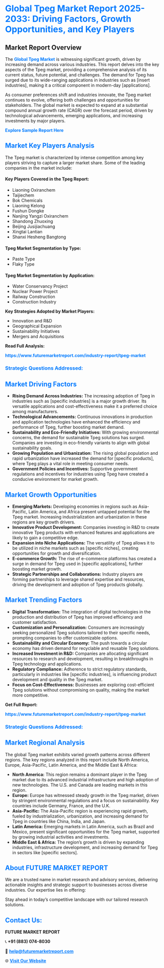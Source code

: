 <h1 style="color: #007BFF;">Global Tpeg Market Report 2025-2033: Driving Factors, Growth Opportunities, and Key Players</h1>

<section id="overview">
<h2>Market Report Overview</h2>
<p>The <a href="https://www.futuremarketreport.com/industry-report/tpeg-market" style="color: #007BFF; text-decoration: none;"><strong>Global Tpeg Market</strong></a> is witnessing significant growth, driven by increasing demand across various industries. This report delves into the key aspects of the Tpeg market, providing a comprehensive analysis of its current status, future potential, and challenges. The demand for Tpeg has surged due to its wide-ranging applications in industries such as [insert industries], making it a critical component in modern-day [applications].</p>
<p>As consumer preferences shift and industries innovate, the Tpeg market continues to evolve, offering both challenges and opportunities for stakeholders. The global market is expected to expand at a substantial compound annual growth rate (CAGR) over the forecast period, driven by technological advancements, emerging applications, and increasing investments by major players.</p>
</section>

<section id="overview">
<p><a href="https://www.futuremarketreport.com/request-sample/reportId=30465" style="color: #007BFF; text-decoration: none;"><strong>Explore Sample Report Here</strong></a></p>
</section>

<section id="key-players">
<h2 style="color: #007BFF;">Market Key Players Analysis</h2>
<p>The Tpeg market is characterized by intense competition among key players striving to capture a larger market share. Some of the leading companies in the market include:</p>
<h4>Key Players Covered in the Tpeg Report:</h4>
<ul><li>Liaoning Oxiranchem</li><li>Taijiechem</li><li>Bok Chemicals</li><li>Liaoning Kelong</li><li>Fushun Dongke</li><li>Nanjing Yangzi Oxiranchem</li><li>Shandong Zhuoxing</li><li>Beijing Jusijiachuang</li><li>Xingtai Lantian</li><li>Shanxi Hesheng Bangtong</li></ul>
<h4>Tpeg Market Segmentation by Type:</h4>
<ul><li>Paste Type</li><li>Flaky Type</li></ul>

<h4>Tpeg Market Segmentation by Application:</h4>
<ul><li>Water Conservancy Project</li><li>Nuclear Power Project</li><li>Railway Construction</li><li>Construction Industry</li></ul>
<p><strong>Key Strategies Adopted by Market Players:</strong></p>
<ul>
<li>Innovation and R&D</li>
<li>Geographical Expansion</li>
<li>Sustainability Initiatives</li>
<li>Mergers and Acquisitions</li>
</ul>
</section>

<section>
<p><strong>Read Full Analysis: </strong></p><a href="https://www.futuremarketreport.com/industry-report/tpeg-market" style="color: #007BFF; text-decoration: none;"><strong>https://www.futuremarketreport.com/industry-report/tpeg-market</strong></a>
<h3 style="color: #007BFF;">Strategic Questions Addressed:</h3>
</section>

<section id="driving-factors">
<h2 style="color: #007BFF;">Market Driving Factors</h2>
<ul>
<li><strong>Rising Demand Across Industries:</strong> The increasing adoption of Tpeg in industries such as [specific industries] is a major growth driver. Its versatile applications and cost-effectiveness make it a preferred choice among manufacturers.</li>
<li><strong>Technological Advancements:</strong> Continuous innovations in production and application technologies have enhanced the efficiency and performance of Tpeg, further boosting market demand.</li>
<li><strong>Sustainability and Eco-Friendly Initiatives:</strong> With growing environmental concerns, the demand for sustainable Tpeg solutions has surged. Companies are investing in eco-friendly variants to align with global sustainability goals.</li>
<li><strong>Growing Population and Urbanization:</strong> The rising global population and rapid urbanization have increased the demand for [specific products], where Tpeg plays a vital role in meeting consumer needs.</li>
<li><strong>Government Policies and Incentives:</strong> Supportive government regulations and incentives for industries using Tpeg have created a conducive environment for market growth.</li>
</ul>
</section>

<section id="growth-opportunities">
<h2 style="color: #007BFF;">Market Growth Opportunities</h2>
<ul>
<li><strong>Emerging Markets:</strong> Developing economies in regions such as Asia-Pacific, Latin America, and Africa present untapped potential for the Tpeg market. Increasing industrialization and urbanization in these regions are key growth drivers.</li>
<li><strong>Innovative Product Development:</strong> Companies investing in R&D to create innovative Tpeg products with enhanced features and applications are likely to gain a competitive edge.</li>
<li><strong>Expansion into Niche Applications:</strong> The versatility of Tpeg allows it to be utilized in niche markets such as [specific niches], creating opportunities for growth and diversification.</li>
<li><strong>E-commerce Growth:</strong> The rise of e-commerce platforms has created a surge in demand for Tpeg used in [specific applications], further boosting market growth.</li>
<li><strong>Strategic Partnerships and Collaborations:</strong> Industry players are forming partnerships to leverage shared expertise and resources, driving the development and adoption of Tpeg products globally.</li>
</ul>
</section>

<section id="trending-factors">
<h2 style="color: #007BFF;">Market Trending Factors</h2>
<ul>
<li><strong>Digital Transformation:</strong> The integration of digital technologies in the production and distribution of Tpeg has improved efficiency and customer satisfaction.</li>
<li><strong>Customization and Personalization:</strong> Consumers are increasingly seeking personalized Tpeg solutions tailored to their specific needs, prompting companies to offer customizable options.</li>
<li><strong>Sustainability and Circular Economy:</strong> The push towards a circular economy has driven demand for recyclable and reusable Tpeg solutions.</li>
<li><strong>Increased Investment in R&D:</strong> Companies are allocating significant resources to research and development, resulting in breakthroughs in Tpeg technology and applications.</li>
<li><strong>Regulatory Compliance:</strong> Adherence to strict regulatory standards, particularly in industries like [specific industries], is influencing product development and quality in the Tpeg market.</li>
<li><strong>Focus on Cost-Effectiveness:</strong> Businesses are exploring cost-efficient Tpeg solutions without compromising on quality, making the market more competitive.</li>
</ul>
</section>

<section>
<p><strong>Get Full Report: </strong></p><a href="https://www.futuremarketreport.com/industry-report/tpeg-market" style="color: #007BFF; text-decoration: none;"><strong>https://www.futuremarketreport.com/industry-report/tpeg-market</strong></a>
<h3 style="color: #007BFF;">Strategic Questions Addressed:</h3>
</section>


<section id="regional-analysis">
<h2 style="color: #007BFF;">Market Regional Analysis</h2>
<p>The global Tpeg market exhibits varied growth patterns across different regions. The key regions analyzed in this report include North America, Europe, Asia-Pacific, Latin America, and the Middle East & Africa:</p>
<ul>
<li><strong>North America:</strong> This region remains a dominant player in the Tpeg market due to its advanced industrial infrastructure and high adoption of new technologies. The U.S. and Canada are leading markets in this region.</li>
<li><strong>Europe:</strong> Europe has witnessed steady growth in the Tpeg market, driven by stringent environmental regulations and a focus on sustainability. Key countries include Germany, France, and the U.K.</li>
<li><strong>Asia-Pacific:</strong> The Asia-Pacific region is experiencing rapid growth, fueled by industrialization, urbanization, and increasing demand for Tpeg in countries like China, India, and Japan.</li>
<li><strong>Latin America:</strong> Emerging markets in Latin America, such as Brazil and Mexico, present significant opportunities for the Tpeg market, supported by growing industrial activities and investments.</li>
<li><strong>Middle East & Africa:</strong> The region’s growth is driven by expanding industries, infrastructure development, and increasing demand for Tpeg in sectors like [specific sectors].</li>
</ul>
</section>

<footer>
<h2 style="color: #007BFF;">About FUTURE MARKET REPORT</h2>
<p>We are a trusted name in market research and advisory services, delivering actionable insights and strategic support to businesses across diverse industries. Our expertise lies in offering:</p>

<p>Stay ahead in today’s competitive landscape with our tailored research solutions.</p>

<h2 style="color: #007BFF;">Contact Us:</h2>
<p><strong>FUTURE MARKET REPORT</strong></p>
<p>📞 <strong>+91 (883) 074-8030</strong></p>
<p>📧 <strong><a href="mailto:help@futuremarketreport.com" style="color: #007BFF;">help@futuremarketreport.com</a></strong></p>
<p>🌐 <strong><a href="https://www.futuremarketreport.com/" style="color: #007BFF;">Visit Our Website</a></strong></p>
</footer>